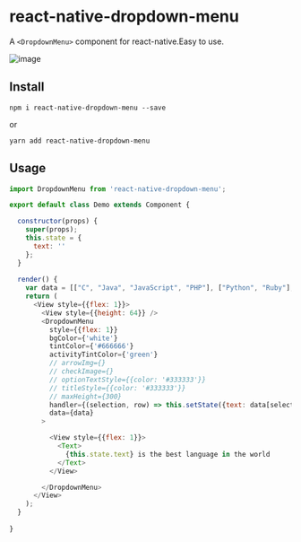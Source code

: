 # react-native-dropdown-menu

A `<DropdownMenu>` component for react-native.Easy to use.

 ![image](https://github.com/WheelerLee/react-native-dropdown-menu/blob/master/screenshot.gif?raw=true)

## Install
```shell
npm i react-native-dropdown-menu --save
```
or
```shell
yarn add react-native-dropdown-menu
```

## Usage
```js
import DropdownMenu from 'react-native-dropdown-menu';

export default class Demo extends Component {

  constructor(props) {
    super(props);
    this.state = {
      text: ''
    };
  }
  
  render() {
    var data = [["C", "Java", "JavaScript", "PHP"], ["Python", "Ruby"], ["Swift", "Objective-C"]];
    return (
      <View style={{flex: 1}}>
        <View style={{height: 64}} />
        <DropdownMenu
          style={{flex: 1}}
          bgColor={'white'}
          tintColor={'#666666'}
          activityTintColor={'green'}
          // arrowImg={}      
          // checkImage={}   
          // optionTextStyle={{color: '#333333'}}
          // titleStyle={{color: '#333333'}} 
          // maxHeight={300} 
          handler={(selection, row) => this.setState({text: data[selection][row]})}
          data={data}
        >

          <View style={{flex: 1}}>
            <Text>
              {this.state.text} is the best language in the world
            </Text>
          </View>

        </DropdownMenu>
      </View>
    );
  }
  
}
```

